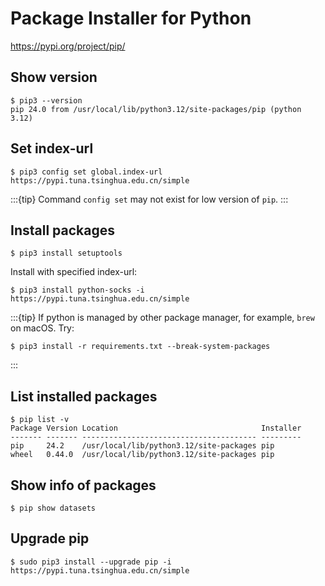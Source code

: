 # Package Installer for Python

<https://pypi.org/project/pip/>

## Show version

```console
$ pip3 --version
pip 24.0 from /usr/local/lib/python3.12/site-packages/pip (python 3.12)
```

## Set index-url

```console
$ pip3 config set global.index-url https://pypi.tuna.tsinghua.edu.cn/simple
```

:::{tip}
Command `config set` may not exist for low version of `pip`.
:::

## Install packages

```console
$ pip3 install setuptools
```

Install with specified index-url:

```console
$ pip3 install python-socks -i https://pypi.tuna.tsinghua.edu.cn/simple
```

:::{tip}
If python is managed by other package manager, for example, `brew` on macOS. Try:

```console
$ pip3 install -r requirements.txt --break-system-packages
```

:::

## List installed packages

```console
$ pip list -v
Package Version Location                                Installer
------- ------- --------------------------------------- ---------
pip     24.2    /usr/local/lib/python3.12/site-packages pip
wheel   0.44.0  /usr/local/lib/python3.12/site-packages pip
```

## Show info of packages

```console
$ pip show datasets
```

## Upgrade pip

```console
$ sudo pip3 install --upgrade pip -i https://pypi.tuna.tsinghua.edu.cn/simple
```
